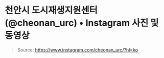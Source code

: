 # 천안시 도시재생지원센터(@cheonan_urc) • Instagram 사진 및 동영상

> Source: https://www.instagram.com/cheonan_urc/?hl=ko

